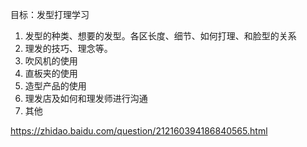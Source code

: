 目标：发型打理学习
1. 发型的种类、想要的发型。各区长度、细节、如何打理、和脸型的关系
2. 理发的技巧、理念等。
3. 吹风机的使用
4. 直板夹的使用
5. 造型产品的使用
6. 理发店及如何和理发师进行沟通
7. 其他

https://zhidao.baidu.com/question/212160394186840565.html

<!--stackedit_data:
eyJoaXN0b3J5IjpbLTE3OTEyMjQ0NjQsMTQxMjAwMTY4NiwtMT
I4Mzk4NTUzN119
-->
